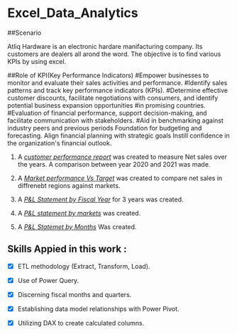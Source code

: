 # Excel_Data_Analytics
##Scenario 

Atliq Hardware is an electronic hardare manifacturing company. Its customers are dealers all arond the word. The objective is to find various KPIs by using excel. 

##Role of KPI(Key Performance Indicators)
#Empower businesses to monitor and evaluate their sales activities and performance.
#Identify sales patterns and track key performance indicators (KPIs).
#Determine effective customer discounts, facilitate negotiations with consumers, and identify potential business expansion opportunities #in promising countries.
#Evaluation of financial performance, support decision-making, and facilitate communication with stakeholders.
#Aid in benchmarking against industry peers and previous periods Foundation for budgeting and forecasting. Align financial planning with strategic goals Instill confidence in the organization's financial outlook.




1. A _[customer performance report](https://github.com/rahulpathak-DA/Excel_Data_Analytics/blob/main/Customer%20Performance%20Report.pdf)_ was created to measure  Net sales over the years. A comparison  between year 2020 and 2021 was made. 
2. A _[Market performance Vs Target](https://github.com/rahulpathak-DA/Excel_Data_Analytics/blob/main/Market%20Performance%20vs%20Target%20Report.pdf)_  was created to compare net sales in diffrenebt regions against markets. 
3. A _[P&L Statement by Fiscal Year](https://github.com/rahulpathak-DA/Excel_Data_Analytics/blob/main/P%26L%20Statement%20by%20Fiscal%20Year.pdf)_ for 3 years was created. 

4. A _[P&L statement by markets](https://github.com/rahulpathak-DA/Excel_Data_Analytics/blob/main/P%26L%20Statement%20by%20Markets.pdf)_ was created. 

5. A _[P&L Statemet by Months](https://github.com/rahulpathak-DA/Excel_Data_Analytics/blob/main/P%26L%20Statement%20by%20Months.pdf)_ Was created. 



##  Skills Appied in this work :
- [x]	 ETL methodology (Extract, Transform, Load).
- [x]	Use of Power Query.
- [x]	Discerning fiscal months and quarters.
- [x]	Establishing data model relationships with Power Pivot.
- [x]	Utilizing DAX to create calculated columns.


